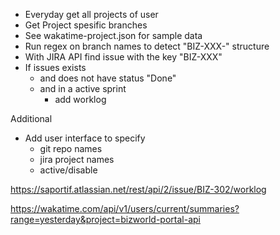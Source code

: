 -   Everyday get all projects of user
-   Get Project spesific branches
-   See wakatime-project.json for sample data
-   Run regex on branch names to detect "BIZ-XXX-" structure
-   With JIRA API find issue with the key "BIZ-XXX"
-   If issues exists
    -   and does not have status "Done"
    -   and in a active sprint
        -   add worklog

Additional

-   Add user interface to specify
    -   git repo names
    -   jira project names
    -   active/disable

https://saportif.atlassian.net/rest/api/2/issue/BIZ-302/worklog

https://wakatime.com/api/v1/users/current/summaries?range=yesterday&project=bizworld-portal-api
